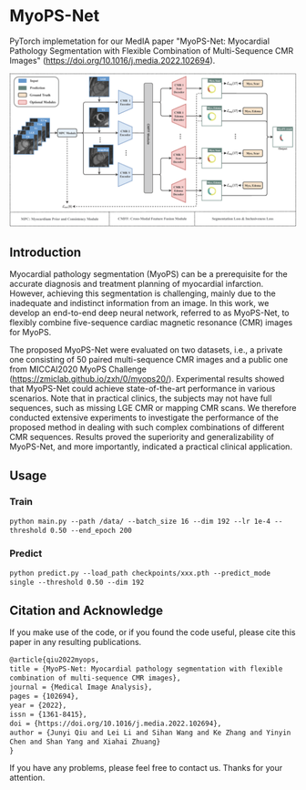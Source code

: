 # MyoPS-Net
PyTorch implemetation for our MedIA paper "MyoPS-Net: Myocardial Pathology Segmentation with Flexible Combination of Multi-Sequence CMR Images" (https://doi.org/10.1016/j.media.2022.102694).

<img decoding="async" src="structure.png">

## Introduction
Myocardial pathology segmentation (MyoPS) can be a prerequisite for the accurate diagnosis and treatment planning of myocardial infarction. However, achieving this segmentation is challenging, mainly due to the inadequate and indistinct information from an image. In this work, we develop an end-to-end deep neural network, referred to as MyoPS-Net, to flexibly combine five-sequence cardiac magnetic resonance (CMR) images for MyoPS. 

The proposed MyoPS-Net were evaluated on two datasets, i.e., a private one consisting of 50 paired multi-sequence CMR images and a public one from MICCAI2020 MyoPS Challenge (https://zmiclab.github.io/zxh/0/myops20/). Experimental results showed that MyoPS-Net could achieve state-of-the-art performance in various scenarios. Note that in practical clinics, the subjects may not have full sequences, such as missing LGE CMR or mapping CMR scans. We therefore conducted extensive experiments to investigate the performance of the proposed method in dealing with such complex combinations of different CMR sequences. Results proved the superiority and generalizability of MyoPS-Net, and more importantly, indicated a practical clinical application.

## Usage
### Train
```
python main.py --path /data/ --batch_size 16 --dim 192 --lr 1e-4 --threshold 0.50 --end_epoch 200
```

### Predict
```
python predict.py --load_path checkpoints/xxx.pth --predict_mode single --threshold 0.50 --dim 192
```

## Citation and Acknowledge
If you make use of the code, or if you found the code useful, please cite this paper in any resulting publications.
```
@article{qiu2022myops,
title = {MyoPS-Net: Myocardial pathology segmentation with flexible combination of multi-sequence CMR images},
journal = {Medical Image Analysis},
pages = {102694},
year = {2022},
issn = {1361-8415},
doi = {https://doi.org/10.1016/j.media.2022.102694},
author = {Junyi Qiu and Lei Li and Sihan Wang and Ke Zhang and Yinyin Chen and Shan Yang and Xiahai Zhuang}
}
```
If you have any problems, please feel free to contact us. Thanks for your attention.
